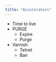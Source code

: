 ```yaml
---
title: "Accelerators"
---
```


* Time to live
* PURGE
  * Expire
  * Purge
* Varnish
  * Telnet
  * Ban

<!--
The mass invalidation techniques that you can use to control page caching internal to the Drupal system get more complex when you start dealing with external caching systems. Often you will not have the access, ability, or really the desire to do a mass invalidation. This is where the time to live aspect of caching comes into play along with more targeted invalidations.

The max-age portion of the Cache control header (remember the expiration of cached pages setting from the performance tab) acts as a maximum time to live. After this, external caches should request a new copy of the page.

Many proxies can be configured to accept a PURGE http request. This is how Acquia hosting works by default. A PURGE request can be issued with some special headers for authorization. The contrib modules expire and purge work together to help issue these requests for the node being edited and try to catch nodes referencing it and related menu entried depending on how you configure it.

For accelerators you host yourself, you usually have a control channel you can use. For example, if you can connect to the varnish control port with telnet you can issue commands to purge items from the cache.
-->